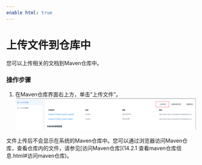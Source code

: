 ```yaml
---
enable html: true
---
```

# 上传文件到仓库中

您可以上传相关的文档到Maven仓库中。

### 操作步骤
1. 在Maven仓库界面右上方，单击“上传文件”。                    
    <img src="fig/制品库-maven-上传文件入口.png" style="zoom:50%">          

文件上传后不会显示在系统的Maven仓库中。您可以通过浏览器访问Maven仓库，查看仓库内的文件，请参见[访问Maven仓库](14.2.1 查看maven仓库信息.html#访问maven仓库)。